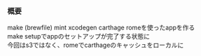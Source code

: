 ### 概要
make (brewfile) mint xcodegen carthage romeを使ったappを作る<br>
make setupでappのセットアップが完了する状態に<br>
今回はs3ではなく、romeでcarthageのキャッシュをローカルに<br>
